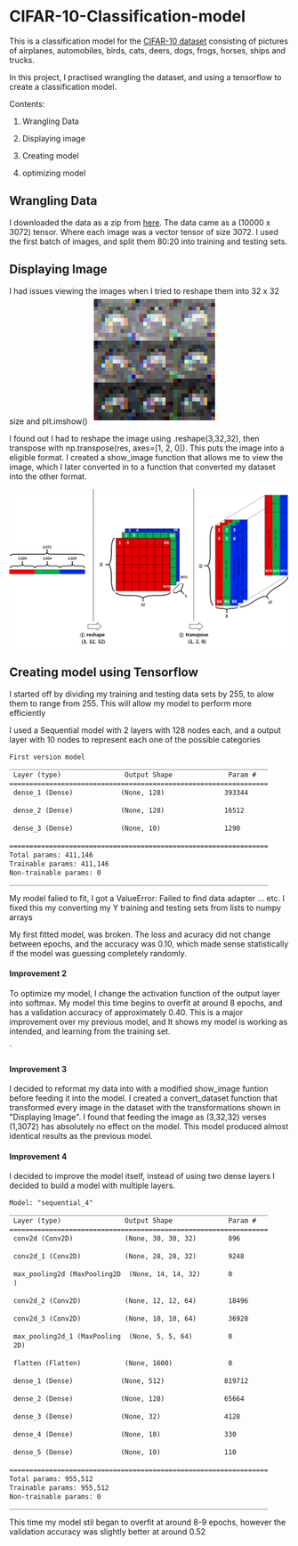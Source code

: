 # CIFAR-10-Classification-model

This is a classification model for the [CIFAR-10 dataset](https://www.cs.toronto.edu/~kriz/cifar.html) consisting of pictures of airplanes, automobiles, birds, cats, deers, dogs, frogs, horses, ships and trucks.

In this project, I practised wrangling the dataset, and using a tensorflow to create a classification model.


Contents:

1. Wrangling Data

2. Displaying image

3. Creating model

4. optimizing model



Wrangling Data
---
I downloaded the data as a zip from [here](https://www.cs.toronto.edu/~kriz/cifar.html). The data came as a (10000 x 3072) tensor. Where each image was a vector tensor of size 3072. I used the first batch of images, and split them 80:20 into training and testing sets.


Displaying Image
---
I had issues viewing the images when I tried to reshape them into 32 x 32 size and plt.imshow()
![failed frogs](/failed%20frogs.png "Failed Frogs png")

 I found out I had to reshape the image using .reshape(3,32,32), then transpose with np.transpose(res, axes=[1, 2, 0]). This puts the image into a eligible format. I created a show_image function that allows me to view the image, which I later converted in to a function that converted my dataset into the other format.
 
 ![image format](/cifar-10%20tranpose%20images.png "Image format png")



Creating model using Tensorflow
---
I started off by dividing my training and testing data sets by 255, to alow them to range from 255. This will allow my model to perform more efficiently

I used a Sequential model with 2 layers with 128 nodes each, and a output layer with 10 nodes to represent each one of the possible categories

```
First version model
_________________________________________________________________
 Layer (type)                Output Shape              Param #   
=================================================================
 dense_1 (Dense)            (None, 128)               393344    
                                                                 
 dense_2 (Dense)            (None, 128)               16512     
                                                                 
 dense_3 (Dense)            (None, 10)                1290      
                                                                 
=================================================================
Total params: 411,146
Trainable params: 411,146
Non-trainable params: 0
_________________________________________________________________
```

My model falied to fit, I got a ValueError: Failed to find data adapter ... etc. I fixed this my converting my Y training and testing sets from lists to numpy arrays

My first fitted model, was broken. The loss and acuracy did not change between epochs, and the accuracy was 0.10, which made sense statistically if the model was guessing completely randomly.

#### Improvement 2
To optimize my model, I change the activation function of the output layer into softmax. My model this time begins to overfit at around 8 epochs, and has a validation accuracy of approximately 0.40. This is a major improvement over my previous model, and It shows my model is working as intended, and learning from the training set.

`

#### Improvement 3
I decided to reformat my data into with a modified show_image funtion before feeding it into the model. I created a convert_dataset function that transformed every image in the dataset with the transformations shown in "Displaying Image". I found that feeding the image as (3,32,32) verses (1,3072) has absolutely no effect on the model. This model produced almost identical results as the previous model.

#### Improvement 4
I decided to improve the model itself, instead of using two dense layers I decided to build a model with multiple layers. 
```
Model: "sequential_4"
_________________________________________________________________
 Layer (type)                Output Shape              Param #   
=================================================================
 conv2d (Conv2D)             (None, 30, 30, 32)        896       
                                                                 
 conv2d_1 (Conv2D)           (None, 28, 28, 32)        9248      
                                                                 
 max_pooling2d (MaxPooling2D  (None, 14, 14, 32)       0         
 )                                                               
                                                                 
 conv2d_2 (Conv2D)           (None, 12, 12, 64)        18496     
                                                                 
 conv2d_3 (Conv2D)           (None, 10, 10, 64)        36928     
                                                                 
 max_pooling2d_1 (MaxPooling  (None, 5, 5, 64)         0         
 2D)                                                             
                                                                 
 flatten (Flatten)           (None, 1600)              0         
                                                                 
 dense_1 (Dense)            (None, 512)               819712    
                                                                 
 dense_2 (Dense)            (None, 128)               65664     
                                                                 
 dense_3 (Dense)            (None, 32)                4128      
                                                                 
 dense_4 (Dense)            (None, 10)                330       
                                                                 
 dense_5 (Dense)            (None, 10)                110       
                                                                 
=================================================================
Total params: 955,512
Trainable params: 955,512
Non-trainable params: 0
_________________________________________________________________
```
This time my model stil began to overfit at around 8-9 epochs, however the validation accuracy was slightly better at around 0.52

